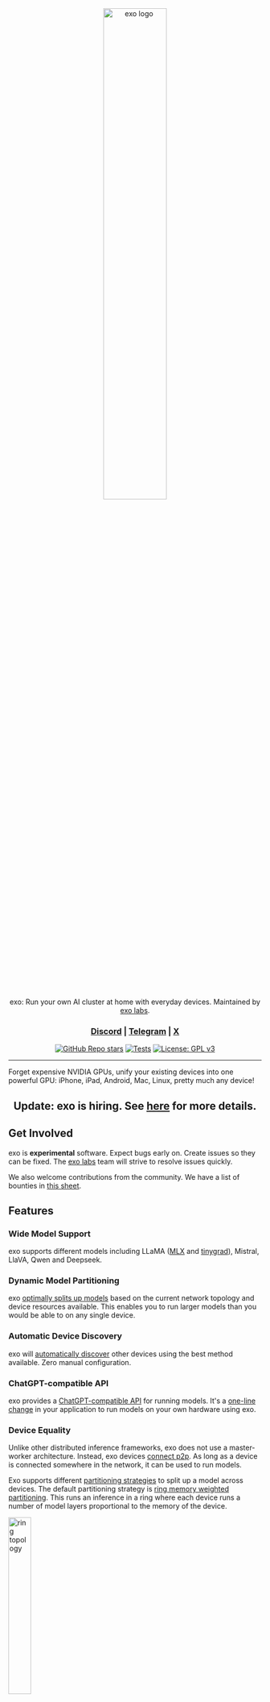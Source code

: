<div align="center">

<picture>
  <source media="(prefers-color-scheme: light)" srcset="/docs/exo-logo-black-bg.jpg">
  <img alt="exo logo" src="/docs/exo-logo-transparent.png" width="50%" height="50%">
</picture>

exo: Run your own AI cluster at home with everyday devices. Maintained by [exo labs](https://x.com/exolabs).


<h3>

[Discord](https://discord.gg/EUnjGpsmWw) | [Telegram](https://t.me/+Kh-KqHTzFYg3MGNk) | [X](https://x.com/exolabs)

</h3>

[![GitHub Repo stars](https://img.shields.io/github/stars/exo-explore/exo)](https://github.com/exo-explore/exo/stargazers)
[![Tests](https://dl.circleci.com/status-badge/img/circleci/TrkofJDoGzdQAeL6yVHKsg/4i5hJuafuwZYZQxbRAWS71/tree/main.svg?style=svg)](https://dl.circleci.com/status-badge/redirect/circleci/TrkofJDoGzdQAeL6yVHKsg/4i5hJuafuwZYZQxbRAWS71/tree/main)
[![License: GPL v3](https://img.shields.io/badge/License-GPLv3-blue.svg)](https://www.gnu.org/licenses/gpl-3.0)

</div>

---

Forget expensive NVIDIA GPUs, unify your existing devices into one powerful GPU: iPhone, iPad, Android, Mac, Linux, pretty much any device!

<div align="center">
  <h2>Update: exo is hiring. See <a href="https://exolabs.net">here</a> for more details.</h2>
</div>

## Get Involved

exo is **experimental** software. Expect bugs early on. Create issues so they can be fixed. The [exo labs](https://x.com/exolabs) team will strive to resolve issues quickly.

We also welcome contributions from the community. We have a list of bounties in [this sheet](https://docs.google.com/spreadsheets/d/1cTCpTIp48UnnIvHeLEUNg1iMy_Q6lRybgECSFCoVJpE/edit?usp=sharing).

## Features

### Wide Model Support

exo supports different models including LLaMA ([MLX](exo/inference/mlx/models/llama.py) and [tinygrad](exo/inference/tinygrad/models/llama.py)), Mistral, LlaVA, Qwen and Deepseek.

### Dynamic Model Partitioning

exo [optimally splits up models](exo/topology/ring_memory_weighted_partitioning_strategy.py) based on the current network topology and device resources available. This enables you to run larger models than you would be able to on any single device.

### Automatic Device Discovery

exo will [automatically discover](https://github.com/exo-explore/exo/blob/945f90f676182a751d2ad7bcf20987ab7fe0181e/exo/orchestration/standard_node.py#L154) other devices using the best method available. Zero manual configuration.

### ChatGPT-compatible API

exo provides a [ChatGPT-compatible API](exo/api/chatgpt_api.py) for running models. It's a [one-line change](examples/chatgpt_api.sh) in your application to run models on your own hardware using exo.

### Device Equality

Unlike other distributed inference frameworks, exo does not use a master-worker architecture. Instead, exo devices [connect p2p](https://github.com/exo-explore/exo/blob/945f90f676182a751d2ad7bcf20987ab7fe0181e/exo/orchestration/standard_node.py#L161). As long as a device is connected somewhere in the network, it can be used to run models.

Exo supports different [partitioning strategies](exo/topology/partitioning_strategy.py) to split up a model across devices. The default partitioning strategy is [ring memory weighted partitioning](exo/topology/ring_memory_weighted_partitioning_strategy.py). This runs an inference in a ring where each device runs a number of model layers proportional to the memory of the device.

<p>
    <picture>
        <img alt="ring topology" src="docs/ring-topology.png" width="30%" height="30%">
    </picture>
</p>


## Installation

The current recommended way to install exo is from source.

### Prerequisites

- Python>=3.12.0 is required because of [issues with asyncio](https://github.com/exo-explore/exo/issues/5) in previous versions.
- Linux (with NVIDIA card):
  - NVIDIA driver (test with `nvidia-smi`)
  - CUDA (https://docs.nvidia.com/cuda/cuda-installation-guide-linux/index.html#cuda-cross-platform-installation) (test with `nvcc --version`)
  - cuDNN (https://developer.nvidia.com/cudnn-downloads) (test with [link](https://docs.nvidia.com/deeplearning/cudnn/latest/installation/linux.html#verifying-the-install-on-linux:~:text=at%20a%20time.-,Verifying%20the%20Install%20on%20Linux,Test%20passed!,-Upgrading%20From%20Older))

### From source


```sh
git clone https://github.com/exo-explore/exo.git
cd exo
pip install .
# alternatively, with venv
source install.sh
```


### Troubleshooting

- If running on Mac, MLX has an [install guide](https://ml-explore.github.io/mlx/build/html/install.html) with troubleshooting steps.

### Performance

- There are a number of things users have empirically found to improve performance on Apple Silicon Macs:

1. Upgrade to the latest version of MacOS 15.
2. Run `./configure_mlx.sh`. This runs commands to optimize GPU memory allocation on Apple Silicon Macs.


## Documentation

### Example Usage on Multiple MacOS Devices

#### Device 1:

```sh
python3 main.py
```

#### Device 2:
```sh
python3 main.py
```

That's it! No configuration required - exo will automatically discover the other device(s).

exo starts a ChatGPT-like WebUI (powered by [tinygrad tinychat](https://github.com/tinygrad/tinygrad/tree/master/examples/tinychat)) on http://localhost:8000

For developers, exo also starts a ChatGPT-compatible API endpoint on http://localhost:8000/v1/chat/completions. Examples with curl:

#### Llama 3.1 8B:

```sh
curl http://localhost:8000/v1/chat/completions \
  -H "Content-Type: application/json" \
  -d '{
     "model": "llama-3.1-8b",
     "messages": [{"role": "user", "content": "What is the meaning of exo?"}],
     "temperature": 0.7
   }'
```

#### Llama 3.1 405B:

```sh
curl http://localhost:8000/v1/chat/completions \
  -H "Content-Type: application/json" \
  -d '{
     "model": "llama-3.1-405b",
     "messages": [{"role": "user", "content": "What is the meaning of exo?"}],
     "temperature": 0.7
   }'
```

#### Llava 1.5 7B (Vision Language Model):

```sh
curl http://localhost:8000/v1/chat/completions \
  -H "Content-Type: application/json" \
  -d '{
     "model": "llava-1.5-7b-hf",
     "messages": [
      {
        "role": "user",
        "content": [
          {
            "type": "text",
            "text": "What are these?"
          },
          {
            "type": "image_url",
            "image_url": {
              "url": "http://images.cocodataset.org/val2017/000000039769.jpg"
            }
          }
        ]
      }
    ],
     "temperature": 0.0
   }'
```

### Example Usage on Multiple Heterogenous Devices (MacOS + Linux)

#### Device 1 (MacOS):

```sh
python3 main.py --inference-engine tinygrad
```

Here we explicitly tell exo to use the **tinygrad** inference engine.

#### Device 2 (Linux):
```sh
python3 main.py
```

Linux devices will automatically default to using the **tinygrad** inference engine.

You can read about tinygrad-specific env vars [here](https://docs.tinygrad.org/env_vars/). For example, you can configure tinygrad to use the cpu by specifying `CLANG=1`.


## Debugging

Enable debug logs with the DEBUG environment variable (0-9).

```sh
DEBUG=9 python3 main.py
```

For the **tinygrad** inference engine specifically, there is a separate DEBUG flag `TINYGRAD_DEBUG` that can be used to enable debug logs (1-6).

```sh
TINYGRAD_DEBUG=2 python3 main.py
```

## Known Issues

- On some versions of MacOS/Python, certificates are not installed properly which can lead to SSL errors (e.g. SSL error with huggingface.co). To fix this, run the Install Certificates command, usually: 

```sh
/Applications/Python 3.x/Install Certificates.command
```

- 🚧 As the library is evolving so quickly, the iOS implementation has fallen behind Python. We have decided for now not to put out the buggy iOS version and receive a bunch of GitHub issues for outdated code. We are working on solving this properly and will make an announcement when it's ready. If you would like access to the iOS implementation now, please email alex@exolabs.net with your GitHub username explaining your use-case and you will be granted access on GitHub.

## Inference Engines

exo supports the following inference engines:

- ✅ [MLX](exo/inference/mlx/sharded_inference_engine.py)
- ✅ [tinygrad](exo/inference/tinygrad/inference.py)
- 🚧 [llama.cpp](TODO)

## Networking Modules

- ✅ [GRPC](exo/networking/grpc)
- 🚧 [Radio](TODO)
- 🚧 [Bluetooth](TODO)

